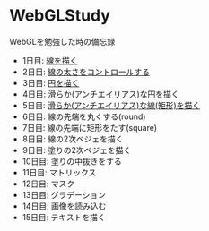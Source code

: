 # WebGLStudy
WebGLを勉強した時の備忘録

* 1日目: [線を描く](http://qiita.com/ienaga/items/9f85d127c175bfca0cae)
* 2日目: [線の太さをコントロールする](http://qiita.com/ienaga/items/f0392e1aaf41651ace7a)
* 3日目: [円を描く](http://qiita.com/ienaga/items/3263a752da3287a6c4b6)
* 4日目: [滑らか(アンチエイリアス)な円を描く](http://qiita.com/ienaga/items/02e4b8d8c2a975ab86e1)
* 5日目: [滑らか(アンチエイリアス)な線(矩形)を描く](http://qiita.com/ienaga/items/6d8c41cb5caa851842bf)
* 6日目: 線の先端を丸くする(round)
* 7日目: 線の先端に矩形をたす(square)
* 8日目: 線の2次ベジェを描く
* 9日目: 塗りの2次ベジェを描く
* 10日目: 塗りの中抜きをする
* 11日目: マトリックス
* 12日目: マスク
* 13日目: グラデーション
* 14日目: 画像を読み込む
* 15日目: テキストを描く